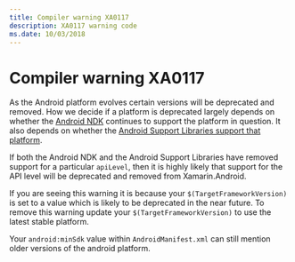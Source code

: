 ```yaml
---
title: Compiler warning XA0117
description: XA0117 warning code
ms.date: 10/03/2018
---
```

# Compiler warning XA0117

As the Android platform evolves certain versions will be deprecated and
removed. How we decide if a platform is deprecated largely depends on whether
the [Android NDK][ndk] continues to support the platform in question.
It also depends on whether the
[Android Support Libraries support that platform][support].

If both the Android NDK and the Android Support Libraries have removed support
for a particular `apiLevel`, then it is highly likely that support for the
API level will be deprecated and removed from Xamarin.Android.

If you are seeing this warning it is because your `$(TargetFrameworkVersion)`
is set to a value which is likely to be deprecated in the near future.
To remove this warning update your `$(TargetFrameworkVersion)` to use
the latest stable platform. 

Your `android:minSdk` value within `AndroidManifest.xml` can still mention
older versions of the android platform.


[ndk]: https://developer.android.com/ndk/downloads/revision_history
[support]: https://developer.android.com/distribute/best-practices/develop/target-sdk


